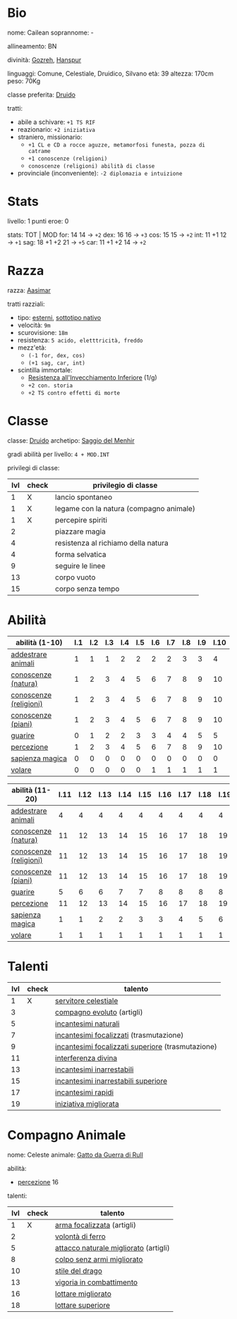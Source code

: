 # Bio

nome: Cailean
soprannome: -

allineamento: BN

divinità: [Gozreh](https://golarion.altervista.org/wiki/Gozreh), [Hanspur](https://golarion.altervista.org/wiki/Hanspur)

linguaggi: Comune, Celestiale, Druidico, Silvano
età: 39
altezza: 170cm
peso: 70Kg

classe preferita: [Druido](https://golarion.altervista.org/wiki/Druido)

tratti:
 - abile a schivare: `+1 TS RIF`
 - reazionario: `+2 iniziativa`
 - straniero, missionario: 
	 - `+1 CL e CD a rocce aguzze, metamorfosi funesta, pozza di catrame`
	 - `+1 conoscenze (religioni)`
	 - `conoscenze (religioni) abilità di classe`
 - provinciale (inconveniente): `-2 diplomazia e intuizione`

# Stats

livello: 1
punti eroe: 0

stats:          TOT | MOD
for: 14         14 -> `+2`
dex: 16         16 -> `+3`
cos: 15         15 -> `+2`
int: 11 +1      12 -> `+1`
sag: 18 +1 +2   21 -> `+5`
car: 11 +1 +2   14 -> `+2`

# Razza

razza: [Aasimar](https://golarion.altervista.org/wiki/Razze/Aasimar)

tratti razziali:
 - tipo: [esterni](https://golarion.altervista.org/wiki/Tipo_Esterno), [sottotipo nativo](https://golarion.altervista.org/wiki/Sottotipo_Nativo)
 - velocità: `9m`
 - scurovisione: `18m`
 - resistenza: `5 acido, eletttricità, freddo`
 - mezz'età:
	 - `(-1 for, dex, cos)`
	 - `(+1 sag, car, int)`
 - scintilla immortale: 
	 - [Resistenza all'Invecchiamento Inferiore](https://golarion.altervista.org/wiki/Incantesimi/Resistenza_all%27Invecchiamento_Inferiore) (1/g)
	 - `+2 con. storia`
	 - `+2 TS contro effetti di morte`

# Classe

classe: [Druido](https://golarion.altervista.org/wiki/Druido)
archetipo: [Saggio del Menhir](https://golarion.altervista.org/wiki/Druido/Archetipi#Saggio_del_Menhir)

gradi abilità per livello: `4 + MOD.INT`

privilegi di classe:

| lvl | check | privilegio di classe                    |
| --- | ----- | --------------------------------------- |
| 1   | X     | lancio spontaneo                        |
| 1   | X     | legame con la natura (compagno animale) |
| 1   | X     | percepire spiriti                       |
| 2   |       | piazzare magia                          |
| 4   |       | resistenza al richiamo della natura     |
| 4   |       | forma selvatica                         |
| 9   |       | seguire le linee                        |
| 13  |       | corpo vuoto                             |
| 15  |       | corpo senza tempo                       |

# Abilità

| abilità (1-10)                                                                | l.1 | l.2 | l.3 | l.4 | l.5 | l.6 | l.7 | l.8 | l.9 | l.10 |
| ----------------------------------------------------------------------------- | --- | --- | --- | --- | --- | --- | --- | --- | --- | ---- |
| [addestrare animali](https://golarion.altervista.org/wiki/Addestrare_Animali) | 1   | 1   | 1   | 2   | 2   | 2   | 2   | 3   | 3   | 4    |
| [conoscenze (natura)](https://golarion.altervista.org/wiki/Conoscenze)        | 1   | 2   | 3   | 4   | 5   | 6   | 7   | 8   | 9   | 10   |
| [conoscenze (religioni)](https://golarion.altervista.org/wiki/Conoscenze)     | 1   | 2   | 3   | 4   | 5   | 6   | 7   | 8   | 9   | 10   |
| [conoscenze (piani)](https://golarion.altervista.org/wiki/Conoscenze)         | 1   | 2   | 3   | 4   | 5   | 6   | 7   | 8   | 9   | 10   |
| [guarire](https://golarion.altervista.org/wiki/Guarire)                       | 0   | 1   | 2   | 2   | 3   | 3   | 4   | 4   | 5   | 5    |
| [percezione](https://golarion.altervista.org/wiki/Percezione)                 | 1   | 2   | 3   | 4   | 5   | 6   | 7   | 8   | 9   | 10   |
| [sapienza magica](https://golarion.altervista.org/wiki/Sapienza_Magica)       | 0   | 0   | 0   | 0   | 0   | 0   | 0   | 0   | 0   | 0    |
| [volare](https://golarion.altervista.org/wiki/Volare)                         | 0   | 0   | 0   | 0   | 0   | 1   | 1   | 1   | 1   | 1    |

| abilità (11-20)                                                               | l.11 | l.12 | l.13 | l.14 | l.15 | l.16 | l.17 | l.18 | l.19 | l.20 |
| ----------------------------------------------------------------------------- | ---- | ---- | ---- | ---- | ---- | ---- | ---- | ---- | ---- | ---- |
| [addestrare animali](https://golarion.altervista.org/wiki/Addestrare_Animali) | 4    | 4    | 4    | 4    | 4    | 4    | 4    | 4    | 4    | 4    |
| [conoscenze (natura)](https://golarion.altervista.org/wiki/Conoscenze)        | 11   | 12   | 13   | 14   | 15   | 16   | 17   | 18   | 19   | 20   |
| [conoscenze (religioni)](https://golarion.altervista.org/wiki/Conoscenze)     | 11   | 12   | 13   | 14   | 15   | 16   | 17   | 18   | 19   | 20   |
| [conoscenze (piani)](https://golarion.altervista.org/wiki/Conoscenze)         | 11   | 12   | 13   | 14   | 15   | 16   | 17   | 18   | 19   | 20   |
| [guarire](https://golarion.altervista.org/wiki/Guarire)                       | 5    | 6    | 6    | 7    | 7    | 8    | 8    | 8    | 8    | 8    |
| [percezione](https://golarion.altervista.org/wiki/Percezione)                 | 11   | 12   | 13   | 14   | 15   | 16   | 17   | 18   | 19   | 20   |
| [sapienza magica](https://golarion.altervista.org/wiki/Sapienza_Magica)       | 1    | 1    | 2    | 2    | 3    | 3    | 4    | 5    | 6    | 7    |
| [volare](https://golarion.altervista.org/wiki/Volare)                         | 1    | 1    | 1    | 1    | 1    | 1    | 1    | 1    | 1    | 1    |

# Talenti

| lvl | check | talento                                                                                                                     |
| --- | ----- | --------------------------------------------------------------------------------------------------------------------------- |
| 1   | X     | [servitore celestiale](https://golarion.altervista.org/wiki/Servitore_Celestiale)                                           |
| 3   |       | [compagno evoluto](https://golarion.altervista.org/wiki/Compagno_Evoluto) (artigli)                                         |
| 5   |       | [incantesimi naturali](https://golarion.altervista.org/wiki/Incantesimi_Naturali)                                           |
| 7   |       | [incantesimi focalizzati](https://golarion.altervista.org/wiki/Incantesimi_Focalizzati) (trasmutazione)                     |
| 9   |       | [incantesimi focalizzati superiore](https://golarion.altervista.org/wiki/Incantesimi_Focalizzati_Superiore) (trasmutazione) |
| 11  |       | [interferenza divina](https://golarion.altervista.org/wiki/Interferenza_Divina)                                             |
| 13  |       | [incantesimi inarrestabili](https://golarion.altervista.org/wiki/Incantesimi_Inarrestabili)                                 |
| 15  |       | [incantesimi inarrestabili superiore](https://golarion.altervista.org/wiki/Incantesimi_Inarrestabili_Superiore)             |
| 17  |       | [incantesimi rapidi](https://golarion.altervista.org/wiki/Incantesimi_Rapidi)                                               |
| 19  |       | [iniziativa migliorata](https://golarion.altervista.org/wiki/Iniziativa_Migliorata)                                         |


# Compagno Animale

nome: Celeste
animale: [Gatto da Guerra di Rull](https://golarion.altervista.org/wiki/Druido/Compagni_Animali#Gatto_da_Guerra_di_Rull)

abilità:
 - [percezione](https://golarion.altervista.org/wiki/Percezione) 16

talenti:

| lvl | check | talento                                                                                                   |
| --- | ----- | --------------------------------------------------------------------------------------------------------- |
| 1   | X     | [arma focalizzata](https://golarion.altervista.org/wiki/Arma_Focalizzata) (artigli)                       |
| 2   |       | [volontà di ferro](https://golarion.altervista.org/wiki/Volont%C3%A0_di_Ferro)                            |
| 5   |       | [attacco naturale migliorato](https://golarion.altervista.org/wiki/Attacco_Naturale_Migliorato) (artigli) |
| 8   |       | [colpo senz armi migliorato](https://golarion.altervista.org/wiki/Colpo_Senz%27Armi_Migliorato)           |
| 10  |       | [stile del drago](https://golarion.altervista.org/wiki/Stile_del_Drago)                                   |
| 13  |       | [vigoria in combattimento](https://golarion.altervista.org/wiki/Vigoria_in_Combattimento)                 |
| 16  |       | [lottare migliorato](https://golarion.altervista.org/wiki/Lottare_Migliorato)                             |
| 18  |       | [lottare superiore](https://golarion.altervista.org/wiki/Lottare_Superiore)                               |

